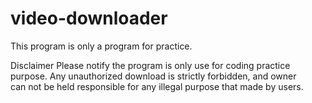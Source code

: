 # video-downloader
This program is only a program for practice. 

Disclaimer
Please notify the program is only use for coding practice purpose. Any unauthorized download is strictly forbidden, and owner can not be held responsible for any illegal purpose that made by users. 
